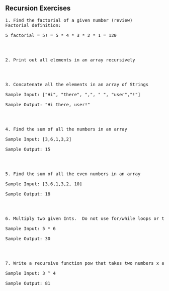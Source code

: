 ## Recursion Exercises

<pre>
1. Find the factorial of a given number (review)
Factorial definition:

5 factorial = 5! = 5 * 4 * 3 * 2 * 1 = 120
</pre>

</br></br>

<pre>
2. Print out all elements in an array recursively
</pre>

</br></br>

<pre>
3. Concatenate all the elements in an array of Strings

Sample Input: ["Hi", "there", ",", " ", "user","!"]

Sample Output: "Hi there, user!"
</pre>

</br></br>

<pre>
4. Find the sum of all the numbers in an array

Sample Input: [3,6,1,3,2]

Sample Output: 15
</pre>

</br></br>

<pre>
5. Find the sum of all the even numbers in an array

Sample Input: [3,6,1,3,2, 10]

Sample Output: 18
</pre>

</br></br>

<pre>
6. Multiply two given Ints.  Do not use for/while loops or the * operator.

Sample Input: 5 * 6

Sample Output: 30
</pre>

</br></br>

<pre>
7. Write a recursive function pow that takes two numbers x and y as input and returns x to the power y.  Do not use for/while loops

Sample Input: 3 ^ 4

Sample Output: 81
</pre>

</br></br>
